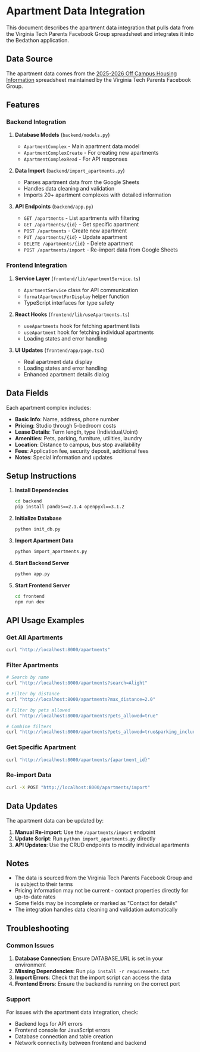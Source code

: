 # Apartment Data Integration

This document describes the apartment data integration that pulls data from the Virginia Tech Parents Facebook Group spreadsheet and integrates it into the Bedathon application.

## Data Source

The apartment data comes from the [2025-2026 Off Campus Housing Information](https://docs.google.com/spreadsheets/d/1KugYXAnZXYYM-YJ9x-u-OyqKuPf60vgSsO3a5l0VVlA/edit?gid=0#gid=0) spreadsheet maintained by the Virginia Tech Parents Facebook Group.

## Features

### Backend Integration

1. **Database Models** (`backend/models.py`)
   - `ApartmentComplex` - Main apartment data model
   - `ApartmentComplexCreate` - For creating new apartments
   - `ApartmentComplexRead` - For API responses

2. **Data Import** (`backend/import_apartments.py`)
   - Parses apartment data from the Google Sheets
   - Handles data cleaning and validation
   - Imports 20+ apartment complexes with detailed information

3. **API Endpoints** (`backend/app.py`)
   - `GET /apartments` - List apartments with filtering
   - `GET /apartments/{id}` - Get specific apartment
   - `POST /apartments` - Create new apartment
   - `PUT /apartments/{id}` - Update apartment
   - `DELETE /apartments/{id}` - Delete apartment
   - `POST /apartments/import` - Re-import data from Google Sheets

### Frontend Integration

1. **Service Layer** (`frontend/lib/apartmentService.ts`)
   - `ApartmentService` class for API communication
   - `formatApartmentForDisplay` helper function
   - TypeScript interfaces for type safety

2. **React Hooks** (`frontend/lib/useApartments.ts`)
   - `useApartments` hook for fetching apartment lists
   - `useApartment` hook for fetching individual apartments
   - Loading states and error handling

3. **UI Updates** (`frontend/app/page.tsx`)
   - Real apartment data display
   - Loading states and error handling
   - Enhanced apartment details dialog

## Data Fields

Each apartment complex includes:

- **Basic Info**: Name, address, phone number
- **Pricing**: Studio through 5-bedroom costs
- **Lease Details**: Term length, type (Individual/Joint)
- **Amenities**: Pets, parking, furniture, utilities, laundry
- **Location**: Distance to campus, bus stop availability
- **Fees**: Application fee, security deposit, additional fees
- **Notes**: Special information and updates

## Setup Instructions

1. **Install Dependencies**
   ```bash
   cd backend
   pip install pandas==2.1.4 openpyxl==3.1.2
   ```

2. **Initialize Database**
   ```bash
   python init_db.py
   ```

3. **Import Apartment Data**
   ```bash
   python import_apartments.py
   ```

4. **Start Backend Server**
   ```bash
   python app.py
   ```

5. **Start Frontend Server**
   ```bash
   cd frontend
   npm run dev
   ```

## API Usage Examples

### Get All Apartments
```bash
curl "http://localhost:8000/apartments"
```

### Filter Apartments
```bash
# Search by name
curl "http://localhost:8000/apartments?search=Alight"

# Filter by distance
curl "http://localhost:8000/apartments?max_distance=2.0"

# Filter by pets allowed
curl "http://localhost:8000/apartments?pets_allowed=true"

# Combine filters
curl "http://localhost:8000/apartments?pets_allowed=true&parking_included=true&max_distance=1.5"
```

### Get Specific Apartment
```bash
curl "http://localhost:8000/apartments/{apartment_id}"
```

### Re-import Data
```bash
curl -X POST "http://localhost:8000/apartments/import"
```

## Data Updates

The apartment data can be updated by:

1. **Manual Re-import**: Use the `/apartments/import` endpoint
2. **Update Script**: Run `python import_apartments.py` directly
3. **API Updates**: Use the CRUD endpoints to modify individual apartments

## Notes

- The data is sourced from the Virginia Tech Parents Facebook Group and is subject to their terms
- Pricing information may not be current - contact properties directly for up-to-date rates
- Some fields may be incomplete or marked as "Contact for details"
- The integration handles data cleaning and validation automatically

## Troubleshooting

### Common Issues

1. **Database Connection**: Ensure DATABASE_URL is set in your environment
2. **Missing Dependencies**: Run `pip install -r requirements.txt`
3. **Import Errors**: Check that the import script can access the data
4. **Frontend Errors**: Ensure the backend is running on the correct port

### Support

For issues with the apartment data integration, check:
- Backend logs for API errors
- Frontend console for JavaScript errors
- Database connection and table creation
- Network connectivity between frontend and backend
